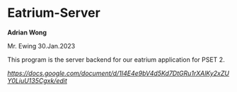 # Eatrium-Server

<b>Adrian Wong</b>

Mr. Ewing 30.Jan.2023

This program is the server backend for our eatrium application for PSET 2.

<i><k> https://docs.google.com/document/d/1I4E4e9bV4d5Kd7DtGRu1rXAlKy2xZUY0LiuU135Cgxk/edit </k></i>